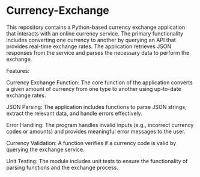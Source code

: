# Currency-Exchange
This repository contains a Python-based currency exchange application that interacts with an online currency service. The primary functionality includes converting one currency to another by querying an API that provides real-time exchange rates. The application retrieves JSON responses from the service and parses the necessary data to perform the exchange.

Features:

Currency Exchange Function: The core function of the application converts a given amount of currency from one type to another using up-to-date exchange rates.

JSON Parsing: The application includes functions to parse JSON strings, extract the relevant data, and handle errors effectively.

Error Handling: The program handles invalid inputs (e.g., incorrect currency codes or amounts) and provides meaningful error messages to the user.

Currency Validation: A function verifies if a currency code is valid by querying the exchange service.

Unit Testing: The module includes unit tests to ensure the functionality of parsing functions and the exchange process.
